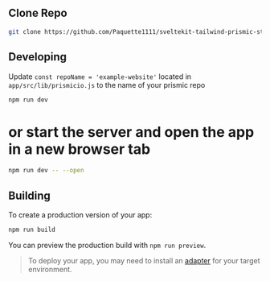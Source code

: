 ## Clone Repo
```bash
git clone https://github.com/Paquette1111/sveltekit-tailwind-prismic-starter
```

## Developing

Update `const repoName = 'example-website'` located in `app/src/lib/prismicio.js` to the name of your prismic repo

```bash
npm run dev
```

# or start the server and open the app in a new browser tab
```bash
npm run dev -- --open
```

## Building

To create a production version of your app:

```bash
npm run build
```

You can preview the production build with `npm run preview`.

> To deploy your app, you may need to install an [adapter](https://kit.svelte.dev/docs/adapters) for your target environment.
